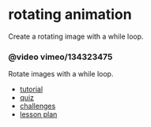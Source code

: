 # rotating animation

Create a rotating image with a while loop.

### @video vimeo/134323475

Rotate images with a while loop.

* [tutorial](/lessons/rotation-pattern/tutorial)
* [quiz](/lessons/rotation-animation/quiz)
* [challenges](/lessons/rotation-animation/challenges)
* [lesson plan](/lessons/rotation-animation/lesson-plan)
